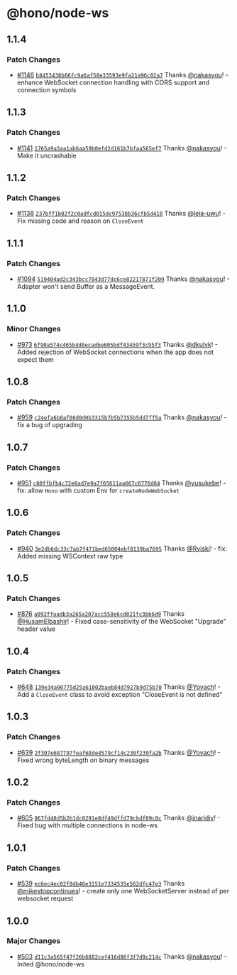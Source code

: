 # @hono/node-ws

## 1.1.4

### Patch Changes

- [#1146](https://github.com/honojs/middleware/pull/1146) [`b8453438b66fc9a6af58e33593e9fa21a96c02a7`](https://github.com/honojs/middleware/commit/b8453438b66fc9a6af58e33593e9fa21a96c02a7) Thanks [@nakasyou](https://github.com/nakasyou)! - enhance WebSocket connection handling with CORS support and connection symbols

## 1.1.3

### Patch Changes

- [#1141](https://github.com/honojs/middleware/pull/1141) [`1765a9a3aa1ab6aa59b0efd2d161b7bfaa565ef7`](https://github.com/honojs/middleware/commit/1765a9a3aa1ab6aa59b0efd2d161b7bfaa565ef7) Thanks [@nakasyou](https://github.com/nakasyou)! - Make it uncrashable

## 1.1.2

### Patch Changes

- [#1138](https://github.com/honojs/middleware/pull/1138) [`237bff1b82f2c0adfcd015dc97538b36cfb5d418`](https://github.com/honojs/middleware/commit/237bff1b82f2c0adfcd015dc97538b36cfb5d418) Thanks [@leia-uwu](https://github.com/leia-uwu)! - Fix missing code and reason on `CloseEvent`

## 1.1.1

### Patch Changes

- [#1094](https://github.com/honojs/middleware/pull/1094) [`519404ad2c343bcc7043d77dc6ce82217871f209`](https://github.com/honojs/middleware/commit/519404ad2c343bcc7043d77dc6ce82217871f209) Thanks [@nakasyou](https://github.com/nakasyou)! - Adapter won't send Buffer as a MessageEvent.

## 1.1.0

### Minor Changes

- [#973](https://github.com/honojs/middleware/pull/973) [`6f90a574c465b4d0ecadbe605bdf434b9f3c95f3`](https://github.com/honojs/middleware/commit/6f90a574c465b4d0ecadbe605bdf434b9f3c95f3) Thanks [@dkulyk](https://github.com/dkulyk)! - Added rejection of WebSocket connections when the app does not expect them

## 1.0.8

### Patch Changes

- [#959](https://github.com/honojs/middleware/pull/959) [`c24efa6b8af08d0d0b3315b7b5b7355b5dd7ff5a`](https://github.com/honojs/middleware/commit/c24efa6b8af08d0d0b3315b7b5b7355b5dd7ff5a) Thanks [@nakasyou](https://github.com/nakasyou)! - fix a bug of upgrading

## 1.0.7

### Patch Changes

- [#951](https://github.com/honojs/middleware/pull/951) [`c80ffbfb4c72e8ad7e9a7f65611aa667c6776d64`](https://github.com/honojs/middleware/commit/c80ffbfb4c72e8ad7e9a7f65611aa667c6776d64) Thanks [@yusukebe](https://github.com/yusukebe)! - fix: allow `Hono` with custom Env for `createNodeWebSocket`

## 1.0.6

### Patch Changes

- [#940](https://github.com/honojs/middleware/pull/940) [`3e2db6dc33c7ab7f471bed65004ebf8139ba7695`](https://github.com/honojs/middleware/commit/3e2db6dc33c7ab7f471bed65004ebf8139ba7695) Thanks [@Ryiski](https://github.com/Ryiski)! - fix: Added missing WSContext raw type

## 1.0.5

### Patch Changes

- [#876](https://github.com/honojs/middleware/pull/876) [`a092ffaadb3a265a207acc558e6cd021fc3bb6d9`](https://github.com/honojs/middleware/commit/a092ffaadb3a265a207acc558e6cd021fc3bb6d9) Thanks [@HusamElbashir](https://github.com/HusamElbashir)! - Fixed case-sensitivity of the WebSocket "Upgrade" header value

## 1.0.4

### Patch Changes

- [#648](https://github.com/honojs/middleware/pull/648) [`139e34a90775d25a61002baeb84d7927b9d75b70`](https://github.com/honojs/middleware/commit/139e34a90775d25a61002baeb84d7927b9d75b70) Thanks [@Yovach](https://github.com/Yovach)! - Add a `CloseEvent` class to avoid exception "CloseEvent is not defined"

## 1.0.3

### Patch Changes

- [#639](https://github.com/honojs/middleware/pull/639) [`2f307e687797feaf68de4579cf14c230f239fa2b`](https://github.com/honojs/middleware/commit/2f307e687797feaf68de4579cf14c230f239fa2b) Thanks [@Yovach](https://github.com/Yovach)! - Fixed wrong byteLength on binary messages

## 1.0.2

### Patch Changes

- [#605](https://github.com/honojs/middleware/pull/605) [`967fd48d5b2b1dc0291e8df49dffd79cbdf09c0c`](https://github.com/honojs/middleware/commit/967fd48d5b2b1dc0291e8df49dffd79cbdf09c0c) Thanks [@inaridiy](https://github.com/inaridiy)! - Fixed bug with multiple connections in node-ws

## 1.0.1

### Patch Changes

- [#539](https://github.com/honojs/middleware/pull/539) [`ec6ec4ec02f8db46e3151e7334535e562dfc47e3`](https://github.com/honojs/middleware/commit/ec6ec4ec02f8db46e3151e7334535e562dfc47e3) Thanks [@mikestopcontinues](https://github.com/mikestopcontinues)! - create only one WebSocketServer instead of per websocket request

## 1.0.0

### Major Changes

- [#503](https://github.com/honojs/middleware/pull/503) [`d11c3a565f47f26b6882cef416d86f3f7d9c214c`](https://github.com/honojs/middleware/commit/d11c3a565f47f26b6882cef416d86f3f7d9c214c) Thanks [@nakasyou](https://github.com/nakasyou)! - Inited @hono/node-ws
